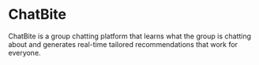 # ChatBite
ChatBite is a group chatting platform that learns what the group is chatting about and generates real-time tailored recommendations that work for everyone.
